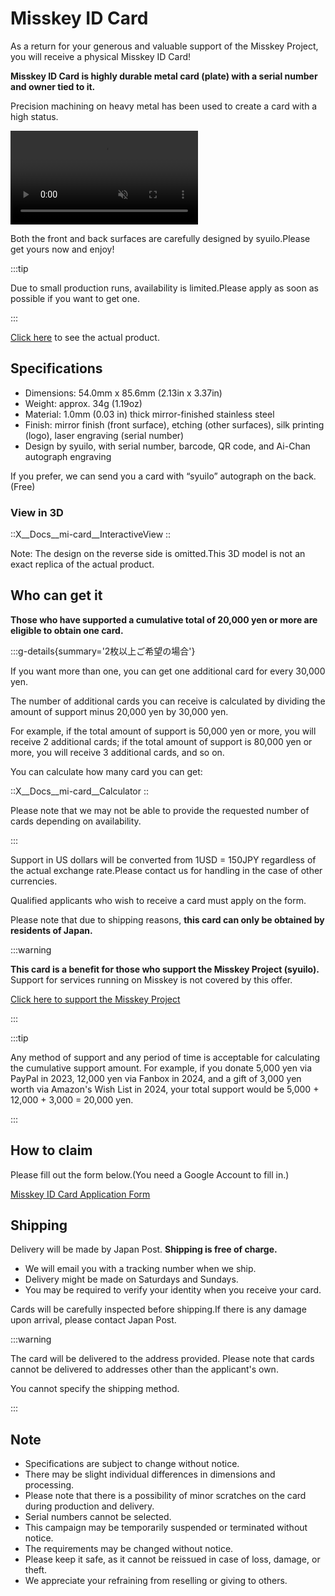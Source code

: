 # Misskey ID Card

As a return for your generous and valuable support of the Misskey Project, you will receive a physical Misskey ID Card!

**Misskey ID Card is highly durable metal card (plate) with a serial number and owner tied to it.**

Precision machining on heavy metal has been used to create a card with a high status.

<video src="/video/mi-id-card-teaser.mp4" muted autoplay loop></video>

Both the front and back surfaces are carefully designed by syuilo.Please get yours now and enjoy!

:::tip

Due to small production runs, availability is limited.Please apply as soon as possible if you want to get one.

:::

[Click here](https://www.youtube.com/shorts/AdzzwxEa-WE) to see the actual product.

## Specifications

- Dimensions: 54.0mm x 85.6mm (2.13in x 3.37in)
- Weight: approx. 34g (1.19oz)
- Material: 1.0mm (0.03 in) thick mirror-finished stainless steel
- Finish: mirror finish (front surface), etching (other surfaces), silk printing (logo), laser engraving (serial number)
- Design by syuilo, with serial number, barcode, QR code, and Ai-Chan autograph engraving

If you prefer, we can send you a card with “syuilo” autograph on the back.(Free)

### View in 3D

::X__Docs__mi-card__InteractiveView
::

Note: The design on the reverse side is omitted.This 3D model is not an exact replica of the actual product.

## Who can get it

**Those who have supported a cumulative total of 20,000 yen or more are eligible to obtain one card.**

:::g-details{summary='2枚以上ご希望の場合'}

If you want more than one, you can get one additional card for every 30,000 yen.

The number of additional cards you can receive is calculated by dividing the amount of support minus 20,000 yen by 30,000 yen.

For example, if the total amount of support is 50,000 yen or more, you will receive 2 additional cards; if the total amount of support is 80,000 yen or more, you will receive 3 additional cards, and so on.

You can calculate how many card you can get:

::X__Docs__mi-card__Calculator
::

Please note that we may not be able to provide the requested number of cards depending on availability.

:::

Support in US dollars will be converted from 1USD = 150JPY regardless of the actual exchange rate.Please contact us for handling in the case of other currencies.

Qualified applicants who wish to receive a card must apply on the form.

Please note that due to shipping reasons, **this card can only be obtained by residents of Japan.**

:::warning

**This card is a benefit for those who support the Misskey Project (syuilo).**
Support for services running on Misskey is not covered by this offer.

[Click here to support the Misskey Project](/docs/donate/)

:::

:::tip

Any method of support and any period of time is acceptable for calculating the cumulative support amount.
For example, if you donate 5,000 yen via PayPal in 2023, 12,000 yen via Fanbox in 2024, and a gift of 3,000 yen worth via Amazon's Wish List in 2024, your total support would be 5,000 + 12,000 + 3,000 = 20,000 yen.

:::

## How to claim

Please fill out the form below.(You need a Google Account to fill in.)

[Misskey ID Card Application Form](https://forms.gle/3EcRw21nUcGqGVk68)

## Shipping

Delivery will be made by Japan Post. **Shipping is free of charge.**

- We will email you with a tracking number when we ship.
- Delivery might be made on Saturdays and Sundays.
- You may be required to verify your identity when you receive your card.

Cards will be carefully inspected before shipping.If there is any damage upon arrival, please contact Japan Post.

:::warning

The card will be delivered to the address provided.
Please note that cards cannot be delivered to addresses other than the applicant's own.

You cannot specify the shipping method.

:::

## Note

- Specifications are subject to change without notice.
- There may be slight individual differences in dimensions and processing.
- Please note that there is a possibility of minor scratches on the card during production and delivery.
- Serial numbers cannot be selected.
- This campaign may be temporarily suspended or terminated without notice.
- The requirements may be changed without notice.
- Please keep it safe, as it cannot be reissued in case of loss, damage, or theft.
- We appreciate your refraining from reselling or giving to others.
